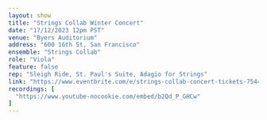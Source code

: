 ```yaml
---
layout: show
title: "Strings Collab Winter Concert"
date: "17/12/2023 12pm PST"
venue: "Byers Auditorium"
address: "600 16th St, San Francisco"
ensemble: "Strings Collab"
role: "Viola"
feature: false
rep: "Sleigh Ride, St. Paul's Suite, Adagio for Strings"
link: "https://www.eventbrite.com/e/strings-collab-concert-tickets-754441754597?aff=oddtdtcreator"
recordings: [
  "https://www.youtube-nocookie.com/embed/b2Qd_P_GHCw"
]
---
```

